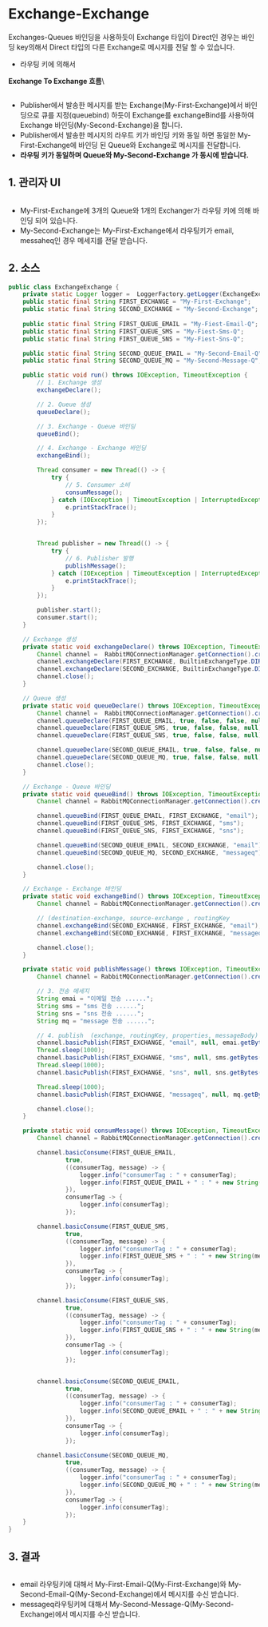 # Exchange-Exchange

Exchanges-Queues 바인딩을 사용하듯이 Exchange 타입이 Direct인 경우는 바인딩 key의해서 Direct 타입의 다른 Exchange로 메시지를 전달 할 수 있습니다.

* 라우팅 키에 의해서&#x20;

**Exchange To Exchange 흐름**\


<figure><img src="../../../.gitbook/assets/image (510).png" alt=""><figcaption></figcaption></figure>

* Publisher에서 발송한 메시지를 받는 Exchange(My-First-Exchange)에서 바인딩으로 큐를 지정(queuebind) 하듯이 Exchange를 exchangeBind를 사용하여 Exchange 바인딩(My-Second-Exchange)을 합니다.
* Publisher에서 발송한 메시지의 라우트 키가 바인딩 키와 동일 하면 동일한 My-First-Exchange에 바인딩 된 Queue와 Exchange로 메시지를 전달합니다.
* **라우팅 키가 동일하며 Queue와 My-Second-Exchange 가 동시에 받습니다.**

## 1. 관리자 UI

<figure><img src="../../../.gitbook/assets/image (511).png" alt=""><figcaption></figcaption></figure>

* My-First-Exchange에 3개의 Queue와 1개의 Exchanger가 라우팅 키에 의해 바인딩 되어 있습니다.
* My-Second-Exchange는 My-First-Exchange에서 라우팅키가 email, messaheq인 경우 메세지를 전달 받습니다.

## 2. 소스

```java
public class ExchangeExchange {
    private static Logger logger =  LoggerFactory.getLogger(ExchangeExchange.class);
    public static final String FIRST_EXCHANGE = "My-First-Exchange";
    public static final String SECOND_EXCHANGE = "My-Second-Exchange";
    
    public static final String FIRST_QUEUE_EMAIL = "My-Fiest-Email-Q";
    public static final String FIRST_QUEUE_SMS = "My-Fiest-Sms-Q";
    public static final String FIRST_QUEUE_SNS = "My-Fiest-Sns-Q";

    public static final String SECOND_QUEUE_EMAIL = "My-Second-Email-Q";
    public static final String SECOND_QUEUE_MQ = "My-Second-Message-Q";

    public static void run() throws IOException, TimeoutException {
        // 1. Exchange 생성
        exchangeDeclare();

        // 2. Queue 생성
        queueDeclare();

        // 3. Exchange - Queue 바인딩 
        queueBind();

        // 4. Exchange - Exchange 바인딩 
        exchangeBind();

        Thread consumer = new Thread(() -> {
            try {
                // 5. Consumer 소비
                consumMessage();
            } catch (IOException | TimeoutException | InterruptedException e) {
                e.printStackTrace();
            }
        });


        Thread publisher = new Thread(() -> {
            try {
                // 6. Publisher 발행
                publishMessage();
            } catch (IOException | TimeoutException | InterruptedException e) {
                e.printStackTrace();
            }
        });

        publisher.start();
        consumer.start();
    }

    // Exchange 생성
    private static void exchangeDeclare() throws IOException, TimeoutException {
        Channel channel =  RabbitMQConnectionManager.getConnection().createChannel();
        channel.exchangeDeclare(FIRST_EXCHANGE, BuiltinExchangeType.DIRECT, true);
        channel.exchangeDeclare(SECOND_EXCHANGE, BuiltinExchangeType.DIRECT, true);
        channel.close();
    }

    // Queue 생성
    private static void queueDeclare() throws IOException, TimeoutException {
        Channel channel =  RabbitMQConnectionManager.getConnection().createChannel();
        channel.queueDeclare(FIRST_QUEUE_EMAIL, true, false, false, null);
        channel.queueDeclare(FIRST_QUEUE_SMS, true, false, false, null);
        channel.queueDeclare(FIRST_QUEUE_SNS, true, false, false, null);

        channel.queueDeclare(SECOND_QUEUE_EMAIL, true, false, false, null);
        channel.queueDeclare(SECOND_QUEUE_MQ, true, false, false, null);
        channel.close();
    }

    // Exchange - Queue 바인딩
    private static void queueBind() throws IOException, TimeoutException {
        Channel channel = RabbitMQConnectionManager.getConnection().createChannel();

        channel.queueBind(FIRST_QUEUE_EMAIL, FIRST_EXCHANGE, "email");
        channel.queueBind(FIRST_QUEUE_SMS, FIRST_EXCHANGE, "sms");
        channel.queueBind(FIRST_QUEUE_SNS, FIRST_EXCHANGE, "sns");

        channel.queueBind(SECOND_QUEUE_EMAIL, SECOND_EXCHANGE, "email");
        channel.queueBind(SECOND_QUEUE_MQ, SECOND_EXCHANGE, "messageq");

        channel.close();
    }

    // Exchange - Exchange 바인딩
    private static void exchangeBind() throws IOException, TimeoutException {
        Channel channel = RabbitMQConnectionManager.getConnection().createChannel();

        // (destination-exchange, source-exchange , routingKey
        channel.exchangeBind(SECOND_EXCHANGE, FIRST_EXCHANGE, "email");
        channel.exchangeBind(SECOND_EXCHANGE, FIRST_EXCHANGE, "messageq");

        channel.close();
    }

    private static void publishMessage() throws IOException, TimeoutException, InterruptedException {
        Channel channel = RabbitMQConnectionManager.getConnection().createChannel();

        // 3. 전송 메세지
        String emai = "이메일 전송 ......";
        String sms = "sms 전송 ......";
        String sns = "sns 전송 ......";
        String mq = "message 전송 ......";

        // 4. publish  (exchange, routingKey, properties, messageBody)
        channel.basicPublish(FIRST_EXCHANGE, "email", null, emai.getBytes());
        Thread.sleep(1000);
        channel.basicPublish(FIRST_EXCHANGE, "sms", null, sms.getBytes());
        Thread.sleep(1000);
        channel.basicPublish(FIRST_EXCHANGE, "sns", null, sns.getBytes());

        Thread.sleep(1000);
        channel.basicPublish(FIRST_EXCHANGE, "messageq", null, mq.getBytes());

        channel.close();
    }

    private static void consumMessage() throws IOException, TimeoutException, InterruptedException {
        Channel channel = RabbitMQConnectionManager.getConnection().createChannel();

        channel.basicConsume(FIRST_QUEUE_EMAIL,
                true,
                ((consumerTag, message) -> {
                    logger.info("consumerTag : " + consumerTag);
                    logger.info(FIRST_QUEUE_EMAIL + " : " + new String(message.getBody(), "UTF-8"));
                }),
                consumerTag -> {
                    logger.info(consumerTag);
                });

        channel.basicConsume(FIRST_QUEUE_SMS,
                true,
                ((consumerTag, message) -> {
                    logger.info("consumerTag : " + consumerTag);
                    logger.info(FIRST_QUEUE_SMS + " : " + new String(message.getBody(), "UTF-8"));
                }),
                consumerTag -> {
                    logger.info(consumerTag);
                });

        channel.basicConsume(FIRST_QUEUE_SNS,
                true,
                ((consumerTag, message) -> {
                    logger.info("consumerTag : " + consumerTag);
                    logger.info(FIRST_QUEUE_SNS + " : " + new String(message.getBody(),"UTF-8"));
                }),
                consumerTag -> {
                    logger.info(consumerTag);
                });


        channel.basicConsume(SECOND_QUEUE_EMAIL,
                true,
                ((consumerTag, message) -> {
                    logger.info("consumerTag : " + consumerTag);
                    logger.info(SECOND_QUEUE_EMAIL + " : " + new String(message.getBody(), "UTF-8"));
                }),
                consumerTag -> {
                    logger.info(consumerTag);
                });

        channel.basicConsume(SECOND_QUEUE_MQ,
                true,
                ((consumerTag, message) -> {
                    logger.info("consumerTag : " + consumerTag);
                    logger.info(SECOND_QUEUE_MQ + " : " + new String(message.getBody(), "UTF-8"));
                }),
                consumerTag -> {
                    logger.info(consumerTag);
                });
    }
}
```

## 3. 결과

<figure><img src="../../../.gitbook/assets/image (512).png" alt=""><figcaption></figcaption></figure>

* email 라우팅키에 대해서 My-First-Email-Q(My-First-Exchange)와 My-Second-Email-Q(My-Second-Exchange)에서 메시지를 수신 받습니다.
* messageq라우팅키에 대해서 My-Second-Message-Q(My-Second-Exchange)에서 메시지를 수신 받습니다.
